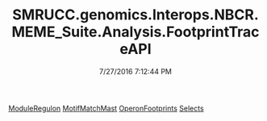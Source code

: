 ﻿---
title: SMRUCC.genomics.Interops.NBCR.MEME_Suite.Analysis.FootprintTraceAPI
date: 7/27/2016 7:12:44 PM
---

[ModuleRegulon](T-SMRUCC.genomics.Interops.NBCR.MEME_Suite.Analysis.FootprintTraceAPI.ModuleRegulon.html)
[MotifMatchMast](T-SMRUCC.genomics.Interops.NBCR.MEME_Suite.Analysis.FootprintTraceAPI.MotifMatchMast.html)
[OperonFootprints](T-SMRUCC.genomics.Interops.NBCR.MEME_Suite.Analysis.FootprintTraceAPI.OperonFootprints.html)
[Selects](T-SMRUCC.genomics.Interops.NBCR.MEME_Suite.Analysis.FootprintTraceAPI.Selects.html)
